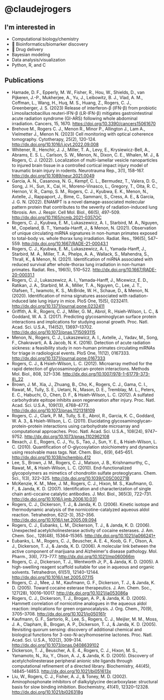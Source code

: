 # @claudejrogers

## I'm interested in
- Computational biology/chemistry
- 🧬 Bioinformatics/biomarker discovery
- 💊 Drug delivery
- Bayesian modeling
- Data analysis/visualization
- Python, R, and C

## Publications
- Hamade, D. F., Epperly, M. W., Fisher, R., Hou, W., Shields, D., 
  van Pijkeren, J.-P., Mukherjee, A., Yu, J., Leibowitz, B. J., Vlad, A. M.,
  Coffman, L., Wang, H., Huq, M. S., Huang, Z., Rogers, C. J., Greenberger, J.
  S. (2023) Release of interferon-β (IFN-β) from probiotic Limosilactobacillus
  reuteri-IFN-β (LR-IFN-β) mitigates gastrointestinal acute radiation syndrome
  (GI-ARS) following whole abdominal irradiation. Cancers, 15, 1670.
  https://doi.org/10.3390/cancers15061670
- Brehove M., Rogers C. J., Menon R., Minor P., Allington J., Lam A.,
  Vielmetter J., Menon N. (2023) Cell monitoring with optical coherence
  tomography. Cytotherapy, 25(2), 120-124.
  http://dx.doi.org/10.1016/j.jcyt.2022.09.008
- Whitener, R., Henchir, J. J., Miller, T. A., Levy, E., Krysiewicz-Bell, A.,
  Abrams, E. S. L., Carlson, S. W., Menon, N., Dixon, C. E., Whalen, M. J., &
  Rogers, C. J. (2022). Localization of multi-lamellar vesicle nanoparticles to
  injured brain tissue in a controlled cortical impact injury model of traumatic
  brain injury in rodents. Neurotrauma Rep., 3(1), 158–167.
  http://dx.doi.org/10.1089/neur.2021.0049
- Garcia, A. N., Casanova, N. G., Kempf, C. L., Bermudez, T., Valera, D. G.,
  Song, J. H., Sun, X., Cai, H., Moreno-Vinasco, L., Gregory, T., Oita, R. C.,
  Hernon, V. R., Camp, S. M., Rogers, C. J., Kyubwa, E. K., Menon, N., Axtelle,
  J., Rappaport, J., Bime, C., Sammani, S., Cress, A. E., & Garcia, J. G. N.
  (2022). ENAMPT is a novel damage-associated molecular pattern protein that
  contributes to the severity of radiation-induced lung fibrosis. Am. J. Respir.
  Cell Mol. Biol., 66(5), 497–509. http://dx.doi.org/10.1165/rcmb.2021-0357OC
- Rogers, C. J., Kyubwa, E. M., Lukaszewicz, A. I., Starbird, M. A., Nguyen, M.,
  Copeland, B. T., Yamada-Hanff, J., & Menon, N. (2021). Observation of unique
  circulating miRNA signatures in non-human primates exposed to total-body vs.
  whole thorax lung irradiation. Radiat. Res., 196(5), 547–559.
  http://dx.doi.org/10.1667/RADE-21-00043.1
- Rogers, C. J., Kyubwa, E. M., Lukaszewicz, A. I., Yamada-Hanff, J., Starbird,
  M. A., Miller, T. A., Phelps, A. A., Wallack, S., Mahendra, S., Thrall, K., &
  Menon, N. (2021). Identification of miRNA associated with reduced survival
  after whole-thorax lung irradiation in non-human primates. Radiat. Res.,
  196(5), 510–522. http://dx.doi.org/10.1667/RADE-20-00031.1
- Rogers, C. J., Lukaszewicz, A. I., Yamada-Hanff, J., Micewicz, E. D., Ratikan,
  J. A., Starbird, M. A., Miller, T. A., Nguyen, C., Lee, J. T., Olafsen, T.,
  Iwamoto, K. S., McBride, W. H., Schaue, D., & Menon, N. (2020). Identification
  of mirna signatures associated with radiation-induced late lung injury in
  mice. PloS One, 15(5), 0232411. http://dx.doi.org/10.1371/journal.pone.0232411
- Griffith, A. R., Rogers, C. J., Miller, G. M., Abrol, R., Hsieh-Wilson, L. C.,
  & Goddard, W. A. 3. (2017). Predicting glycosaminoglycan surface protein
  interactions and implications for studying axonal growth. Proc. Natl. Acad.
  Sci. U.S.A., 114(52), 13697–13702. http://dx.doi.org/10.1073/pnas.1715093115
- Menon, N., Rogers, C. J., Lukaszewicz, A. I., Axtelle, J., Yadav, M., Song,
  F., Chakravarti, A. & Jacob, N. K. (2016). Detection of acute radiation
  sickness: a feasibility study in non-human primates circulating miRNAs for
  triage in radiological events. PloS One, 11(12), 0167333.
  http://dx.doi.org/10.1371/journal.pone.0167333
- Rogers, C. J., & Hsieh-Wilson, L. C. (2012). Microarray method for the rapid
  detection of glycosaminoglycan-protein interactions. Methods Mol. Biol.,
  808, 321–336. http://dx.doi.org/10.1007/978-1-61779-373-8\_22
- Brown, J. M., Xia, J., Zhuang, B., Cho, K., Rogers, C. J., Gama, C. I., Rawat,
  M., Tully, S. E., Uetani, N., Mason, D. E., Tremblay, M. L., Peters, E. C.,
  Habuchi, O., Chen, D. F., & Hsieh-Wilson, L. C. (2012). A sulfated
  carbohydrate epitope inhibits axon regeneration after injury. Proc. Natl.
  Acad. Sci. U.S.A., 109(13), 4768–4773.
  http://dx.doi.org/10.1073/pnas.1121318109
- Rogers, C. J., Clark, P. M., Tully, S. E., Abrol, R., Garcia, K. C., Goddard,
  W. A. 3., & Hsieh-Wilson, L. C. (2011). Elucidating
  glycosaminoglycan-protein-protein interactions using carbohydrate microarray
  and computational approaches. Proc. Natl. Acad. Sci. U.S.A., 108(24),
  9747–9752. http://dx.doi.org/10.1073/pnas.1102962108
- Rexach, J. E., Rogers, C. J., Yu, S., Tao, J., Sun, Y. E., & Hsieh-Wilson, L.
  C. (2010). Quantification of O-glycosylation stoichiometry and dynamics using
  resolvable mass tags. Nat. Chem. Biol., 6(9), 645–651.
  http://dx.doi.org/10.1038/nchembio.412
- Lee, S., Brown, J. M., Rogers, C. J., Matson, J. B., Krishnamurthy, C., Rawat,
  M., & Hsieh-Wilson, L. C. (2010). End-functionalized glycopolymers as mimetics
  of chondroitin sulfate proteoglycans. Chem. Sci., 1(3), 322–325.
  http://dx.doi.org/10.1039/C0SC00271B
- McKenzie, K. M., Mee, J. M., Rogers, C. J., Hixon, M. S., Kaufmann, G. F., &
  Janda, K. D. (2007). Identification and characterization of single chain
  anti-cocaine catalytic antibodies. J. Mol. Biol., 365(3), 722–731.
  http://dx.doi.org/10.1016/j.jmb.2006.10.031
- Rogers, C. J., Dickerson, T. J., & Janda, K. D. (2006). Kinetic isotope and
  thermodynamic analysis of the nornicotine-catalyzed aqueous aldol reaction.
  Tetrahedron, 62(2-3), 352–356. http://dx.doi.org/10.1016/j.tet.2005.09.094
- Rogers, C. J., Eubanks, L. M., Dickerson, T. J., & Janda, K. D. (2006).
  Unexpected acetylcholinesterase activity of cocaine esterases. J. Am. Chem.
  Soc., 128(48), 15364–15365. http://dx.doi.org/10.1021/ja066241+
- Eubanks, L. M., Rogers, C. J., Beuscher, A. E. 4., Koob, G. F., Olson, A. J.,
  Dickerson, T. J., & Janda, K. D. (2006). A molecular link between the active
  component of marijuana and Alzheimer's disease pathology. Mol. Pharm., 3(6),
  773–777. http://dx.doi.org/10.1021/mp060066m
- Rogers, C. J., Dickerson, T. J., Wentworth Jr, P., & Janda, K. D. (2005). A
  high-swelling reagent scaffold suitable for use in aqueous and organic
  solvents. Tetrahedron, 61(51), 12140–12144.
  http://dx.doi.org/10.1016/j.tet.2005.07.115
- Rogers, C. J., Mee, J. M., Kaufmann, G. F., Dickerson, T. J., & Janda, K. D.
  (2005). Toward cocaine esterase therapeutics. J. Am. Chem. Soc., 127(28),
  10016–10017. http://dx.doi.org/10.1021/ja053086a
- Rogers, C. J., Dickerson, T. J., Brogan, A. P., & Janda, K. D. (2005). Hammett
  correlation of nornicotine analogues in the aqueous aldol reaction:
  implications for green organocatalysis. J. Org. Chem., 70(9), 3705–3708.
  http://dx.doi.org/10.1021/jo050161r
- Kaufmann, G. F., Sartorio, R., Lee, S., Rogers, C. J., Meijler, M. M., Moss,
  J. A., Clapham, B., Brogan, A. P., Dickerson, T. J., & Janda, K. D. (2005).
  Revisiting quorum sensing: discovery of additional chemical and biological
  functions for 3-oxo-N-acylhomoserine lactones. Proc. Natl. Acad. Sci. U.S.A.,
  102(2), 309–314. http://dx.doi.org/10.1073/pnas.0408639102
- Dickerson, T. J., Beuscher, A. E. 4., Rogers, C. J., Hixon, M. S., Yamamoto,
  N., Xu, Y., Olson, A. J., & Janda, K. D. (2005). Discovery of
  acetylcholinesterase peripheral anionic site ligands through computational
  refinement of a directed library. Biochemistry, 44(45), 14845–14853.
  http://dx.doi.org/10.1021/bi051613x
- Liu, W., Rogers, C. J., Fisher, A. J., & Toney, M. D. (2002). Aminophosphonate
  inhibitors of dialkylglycine decarboxylase: structural basis for slow binding
  inhibition. Biochemistry, 41(41), 12320–12328.
  http://dx.doi.org/10.1021/bi026318g


